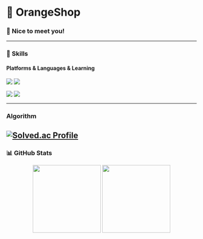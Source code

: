 # 🍊 OrangeShop

### 🤞 Nice to meet you!


---

### 💪 Skills

#### Platforms & Languages & Learning
<p>
  <img src="https://img.shields.io/badge/Android-3DDC84?style=flat-square&logo=Android&logoColor=white"/>
  <img src="https://img.shields.io/badge/iOS-000000?style=flat-square&logo=iOS&logoColor=white"/>
</p>
<p>
  <img src="https://img.shields.io/badge/Kotlin-0095D5?style=flat-square&logo=Kotlin&logoColor=white"/> 
  <img src="https://img.shields.io/badge/Swift-FA7343?style=flat-square&logo=Swift&logoColor=white"/>
</p>


<p>
<!--   <img src="https://img.shields.io/badge/React-61DAFB?style=flat-square&logo=React&logoColor=black"/> -->
<!--   <img src="https://img.shields.io/badge/ReactNative-61DAFB?style=flat-square&logo=React&logoColor=black"/> --> 
</p>

---
### Algorithm
[![Solved.ac Profile](http://mazassumnida.wtf/api/v2/generate_badge?boj=rhkeh123)](https://solved.ac/rhkeh123/)
---
### 📊 GitHub Stats
<p align="center">
  <img src="https://github-readme-stats.vercel.app/api?username=orangeshop&show_icons=true&theme=radical" height="180em"/>
  <img src="https://github-readme-stats-eight-theta.vercel.app/api/top-langs/?username=orangeshop&layout=compact&langs_count=8&theme=chartreuse-dark" height="180em"/>
</p>
